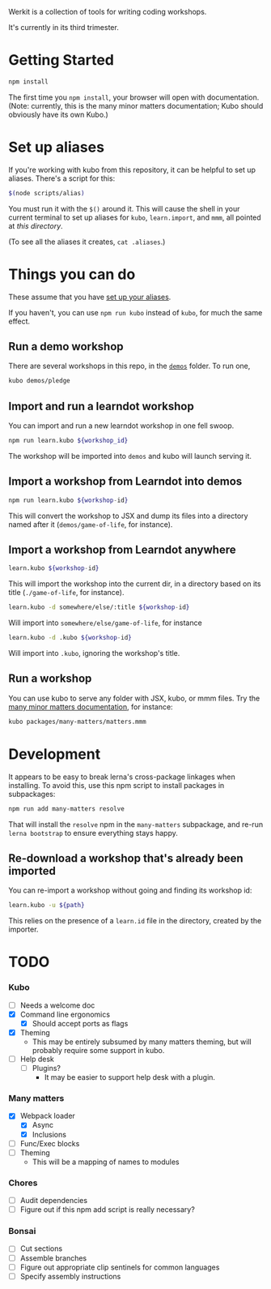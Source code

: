 Werkit is a collection of tools for writing coding workshops.

It's currently in its third trimester.

# Getting Started

```sh
npm install
```

The first time you `npm install`, your browser will open with documentation. (Note: currently, this is the many minor matters documentation; Kubo should obviously have its own Kubo.)

# Set up aliases

If you're working with kubo from this repository, it can be helpful to set up
aliases. There's a script for this:

```sh
$(node scripts/alias)
```

You must run it with the `$()` around it. This will cause the shell in your
current terminal to set up aliases for `kubo`, `learn.import`, and `mmm`,
all pointed at *this directory*. 

(To see all the aliases it creates, `cat .aliases`.)


# Things you can do

These assume that you have [set up your aliases](#set-up-aliases).

If you haven't, you can use `npm run kubo` instead of `kubo`, for much the same
effect.

## Run a demo workshop

There are several workshops in this repo, in the [`demos`](./demos) folder. To run one,

```sh
kubo demos/pledge
```

## Import and run a learndot workshop

You can import and run a new learndot workshop in one fell swoop.

```sh
npm run learn.kubo ${workshop_id}
```

The workshop will be imported into `demos` and kubo will launch serving it.

## Import a workshop from Learndot into demos

```sh
npm run learn.kubo ${workshop-id}
```

This will convert the workshop to JSX and dump its files into a directory named
after it (`demos/game-of-life`, for instance).

## Import a workshop from Learndot anywhere

```sh
learn.kubo ${workshop-id}
```

This will import the workshop into the current dir, in a directory based on its
title (`./game-of-life`, for instance).

```sh
learn.kubo -d somewhere/else/:title ${workshop-id}
```

Will import into `somewhere/else/game-of-life`, for instance

```sh
learn.kubo -d .kubo ${workshop-id}
```

Will import into `.kubo`, ignoring the workshop's title.


## Run a workshop

You can use kubo to serve any folder with JSX, kubo, or mmm
files. Try the [many minor matters documentation](./packages/many-matters),
for instance:

```sh
kubo packages/many-matters/matters.mmm
```


# Development

It appears to be easy to break lerna's cross-package linkages when installing.
To avoid this, use this npm script to install packages in subpackages:

```sh
npm run add many-matters resolve
```

That will install the `resolve` npm in the `many-matters` subpackage, and re-run
`lerna bootstrap` to ensure everything stays happy.


## Re-download a workshop that's already been imported

You can re-import a workshop without going and finding its workshop id:

```sh
learn.kubo -u ${path}
```

This relies on the presence of a `learn.id` file in the directory, created
by the importer.


# TODO

### Kubo
- [ ] Needs a welcome doc
- [X] Command line ergonomics
  - [X] Should accept ports as flags
- [X] Theming
  - This may be entirely subsumed by many matters theming, but will probably
    require some support in kubo.
- [ ] Help desk   
  - [ ] Plugins?
    - It may be easier to support help desk with a plugin.

### Many matters
- [X] Webpack loader
  - [X] Async
  - [X] Inclusions
- [ ] Func/Exec blocks
- [ ] Theming
  - This will be a mapping of names to modules

### Chores
- [ ] Audit dependencies
- [ ] Figure out if this npm add script is really necessary?

### Bonsai
- [ ] Cut sections
- [ ] Assemble branches  
- [ ] Figure out appropriate clip sentinels for common languages
- [ ] Specify assembly instructions